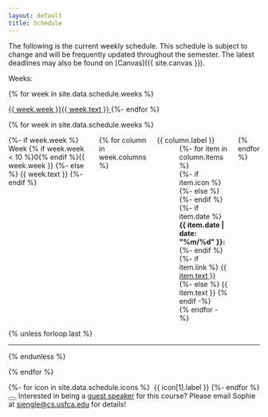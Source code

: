```yaml
---
layout: default
title: Schedule
---
```


<style>
ul.icons {
  list-style-type: none;
  margin-left: 1.5em;
  margin-top: 0em;
}

ul.icons > li {
  position: relative;
}

ul.icons > li > i {
  width: 1.25em;
  left: -1.5em;
  position: absolute;
  text-align: center;
  line-height: inherit;
}

li.bump {
  margin-top: 1ex;
}

strong {
  color: inherit;
}
</style>

The following is the current weekly schedule. This schedule is subject to change and will be frequently updated throughout the semester. The latest deadlines may also be found on [Canvas]({{ site.canvas }}).

<!-- quick navigation -->
<div class="buttons has-addons is-centered">
  <a class="button is-small is-link is-outlined" disabled>
    Weeks:
  </a>

  {% for week in site.data.schedule.weeks %}

  <a class="button is-small is-link is-outlined" href="#week-{{ week.week }}{{ week.text | slugify }}">
    {{ week.week }}{{ week.text }}
  </a>
  {%- endfor %}
</div>

<!-- schedule -->
{% for week in site.data.schedule.weeks %}
<div class="columns">
  <div class="column is-narrow">
    <div class="heading" id="week-{{ week.week }}{{ week.text | slugify }}">
      <span class="week">
        {%- if week.week %}
        Week {% if week.week < 10 %}0{% endif %}{{ week.week }}
        {%- else %}
        {{ week.text }}
        {%- endif %}
      </span>
    </div>
  </div>

  <div class="column">
    <div class="columns">
    {% for column in week.columns %}
      <div class="column is-one-third {{ column.class }}">
        <div class="heading">
          <span class="week">
            {{ column.label }}
          </span>
        </div>
        <ul class="icons">
          {%- for item in column.items %}
          <li class="{{ item.type }}">
            {%- if item.icon %}
              <i class="{{ item.icon.class }}"></i>
            {%- else %}
              <i class="far fa-question-square"></i>
            {%- endif %}
            {%- if item.date %}
            <strong>{{ item.date | date: "%m/%d" }}:</strong>
            {%- endif %}
            {%- if item.link %}
            <a href="{{ item.link }}">
              {{ item.text }}
            </a>
            {%- else %}
            {{ item.text }}
            {% endif -%}
          </li>
          {% endfor -%}
        </ul>
      </div>
    {% endfor %}
    </div>
  </div>

</div>
{% unless forloop.last %}<hr>{% endunless %}

<!-- end week row -->

{% endfor %}

<!-- icon legend -->
<div class="buttons">
  {%- for icon in site.data.schedule.icons %}
  <span class="button is-small is-static">
    <i class="{{ icon[1].class }}"></i>&nbsp;{{ icon[1].label }}
  </span>
  {%- endfor %}
</div>

<div class="notification is-usf-gold">
  <button class="delete"></button>
  Interested in being a <a href="speaking.html">guest speaker</a> for this course? Please email Sophie at <a href="mailto:sjengle@cs.usfca.edu">sjengle@cs.usfca.edu</a> for details!
</div>

<script>
document.addEventListener('DOMContentLoaded', () => {
  (document.querySelectorAll('.notification .delete') || []).forEach(($delete) => {
    $notification = $delete.parentNode;
    $delete.addEventListener('click', () => {
      $notification.parentNode.removeChild($notification);
    });
  });
});
</script>

